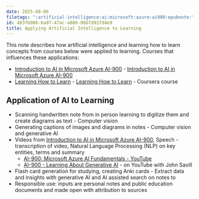 ```yaml
---
date: 2025-08-06
filetags: ":artificial-intelligence:ai:microsoft:azure:ai900:epubnote:"
id: 483fb086-6a97-47ac-a086-066fd91fd4e9
title: Applying Artificial Intelligence to Learning
---
```


This note describes how artificial intelligence and learning how to
learn concepts from courses below were applied to learning. Courses that
influences these applications:

- [Introduction to AI in Microsoft Azure
  AI-900](../006-3-tech-ai-artificial-intelligence-microsoft-azure-ai900) -
  [Introduction to AI in Microsoft Azure
  AI-900](id:dd87d682-2c98-4272-acb2-eafa6ebabf78)
- [Learning How to Learn](../370-education-learning-how-to-learn) -
  [Learning How to Learn](id:1e2563ae-4b97-423c-a719-8e2eb9d6db03) -
  Coursera course

## Application of AI to Learning

- Scanning handwritten note from in person learning to digitize them and
  create diagrams as text - Computer vision
- Generating captions of images and diagrams in notes - Computer vision
  and generative AI
- Videos from [Introduction to AI in Microsoft Azure
  AI-900](../006-3-tech-ai-artificial-intelligence-microsoft-azure-ai900),
  Speech - transcription of video, Natural Language Processing (NLP) on
  key entities, terms and summary
  - [AI-900: Microsoft Azure AI Fundamentals -
    YouTube](https://www.youtube.com/playlist?list=PLahhVEj9XNTfFP-841X_gdJ0nmjfjfCQN)
  - [AI-900 - Learning About Generative
    AI](https://www.youtube.com/watch?v=Ch6KE7KxHGM&t=23s) - on YouTube
    with John Savill
- Flash card generation for studying, creating Anki cards - Extract data
  and insights with generative AI and AI assisted search on notes to
- Responsible use: inputs are personal notes and public education
  documents and made open with attribution to sources
